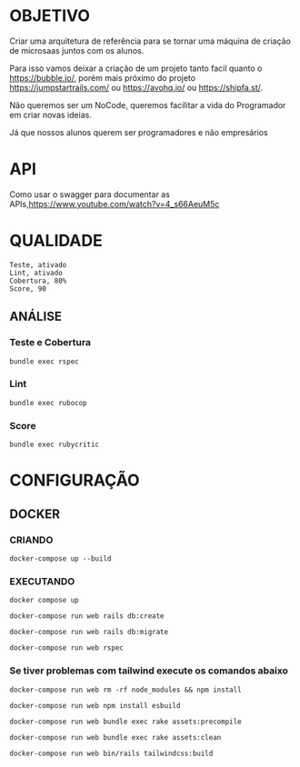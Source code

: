 # OBJETIVO
Criar uma arquitetura de referência para se tornar uma máquina de criação de microsaas juntos com os alunos.

Para isso vamos deixar a criação de um projeto tanto facil quanto o https://bubble.io/, porém mais próximo do projeto
https://jumpstartrails.com/ ou https://avohq.io/ ou https://shipfa.st/.

Não queremos ser um NoCode, queremos facilitar a vida do Programador em criar novas ideias.

Já que nossos alunos querem ser programadores e não empresários
# API
Como usar o swagger para documentar as APIs,https://www.youtube.com/watch?v=4_s66AeuM5c

# QUALIDADE
```
Teste, ativado
Lint, ativado
Cobertura, 80%
Score, 90
```
## ANÁLISE
### Teste e Cobertura
```
bundle exec rspec
```
### Lint
```
bundle exec rubocop
```
### Score
```
bundle exec rubycritic
```

# CONFIGURAÇÃO
## DOCKER
### CRIANDO
```
docker-compose up --build
```
### EXECUTANDO
```
docker compose up
```
```
docker-compose run web rails db:create
```
```
docker-compose run web rails db:migrate
```
```
docker-compose run web rspec
```

### Se tiver problemas com tailwind execute os comandos abaixo
```
docker-compose run web rm -rf node_modules && npm install
```
```
docker-compose run web npm install esbuild
```
```
docker-compose run web bundle exec rake assets:precompile
```
```
docker-compose run web bundle exec rake assets:clean
```
```
docker-compose run web bin/rails tailwindcss:build
```
